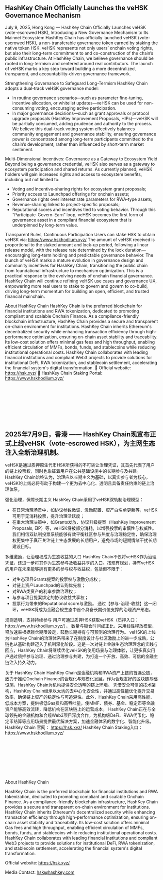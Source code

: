 ## HashKey Chain Officially Launches the veHSK Governance Mechanism

July 9, 2025, Hong Kong — HashKey Chain Officially Launches veHSK (vote-escrowed HSK), Introducing a New Governance Mechanism to Its Mainnet Ecosystem
HashKey Chain has officially launched veHSK (vote-escrowed HSK), a non-transferable governance token earned by staking the native token HSK. veHSK represents not only users’ onchain voting rights, but also their long-term commitment to and co-construction of the chain’s public infrastructure. At HashKey Chain, we believe governance should be rooted in long-termism and centered around real contributors. The launch of veHSK marks a key step toward building a more decentralized, transparent, and accountability-driven governance framework.
 
Strengthening Governance to Safeguard Long-Termism
HashKey Chain adopts a dual-track veHSK governance model:
- In routine governance scenarios—such as parameter fine-tuning, incentive allocation, or whitelist updates—veHSK can be used for non-consuming voting, encouraging active participation.
- In major governance decisions—such as grant approvals or protocol upgrade proposals (HashKey Improvement Proposals, HIPs)—veHSK will be partially consumed, adding prudence and authority to the process.
We believe this dual-track voting system effectively balances community engagement and governance stability, ensuring governance power is concentrated among long-term participants committed to the chain’s development, rather than influenced by short-term market sentiment.

Multi-Dimensional Incentives: Governance as a Gateway to Ecosystem Yield
Beyond being a governance credential, veHSK also serves as a gateway to ecosystem participation and shared returns. As currently planned, veHSK holders will gain increased rights and access to ecosystem benefits, including but not limited to:
- Voting and incentive-sharing rights for ecosystem grant proposals;
- Priority access to Launchpad offerings for onchain assets;
- Governance rights over interest rate parameters for RWA-type assets;
- Revenue-sharing linked to project-specific proposals;
- Reputational scores and incentives tied to voting behavior.
Through this “Participate–Govern–Earn” loop, veHSK becomes the first form of governance asset in a compliant financial ecosystem that is underpinned by long-term value.

Transparent Rules, Continuous Participation
Users can stake HSK to obtain veHSK via: https://www.hskhodlium.xyz/
The amount of veHSK received is proportional to the staked amount and lock-up period, following a linear release model, with the release rate determined by the lock duration—encouraging long-term holding and predictable governance behavior.
The launch of veHSK marks a mature evolution in governance design and community incentives for HashKey Chain, transitioning the public chain from foundational infrastructure to mechanism optimization. This is a practical response to the evolving needs of onchain financial governance. HashKey Chain will continue refining veHSK use cases and governance UX, empowering more real users to stake to govern and govern to co-build, driving long-term momentum for building an open, efficient, and trusted financial mainchain.

About HashKey Chain
HashKey Chain is the preferred blockchain for financial institutions and RWA tokenization, dedicated to promoting compliant and scalable Onchain Finance. As a compliance-friendly blockchain infrastructure, HashKey Chain provides a secure and transparent on-chain environment for institutions.
HashKey Chain inherits Ethereum's decentralized security while enhancing transaction efficiency through high-performance optimization, ensuring on-chain asset stability and traceability. Its low-cost solution offers minimal gas fees and high throughput, enabling efficient circulation of MMFs, bonds, funds, and stablecoins while reducing institutional operational costs.
HashKey Chain collaborates with leading financial institutions and compliant Web3 projects to provide solutions for institutional DeFi, RWA tokenization, and stablecoin settlement, accelerating the financial system's digital transformation.
🔗 Official website: https://hsk.xyz/
🔗 HashKey Chain Staking Portal: https://www.hskhodlium.xyz/


<br></br>
---
<br></br>

## 2025年7月9日，香港 —— HashKey Chain现宣布正式上线veHSK（vote-escrowed HSK），为主网生态注入全新治理机制。

veHSK是通过质押原生代币HSK所获得的不可转让治理凭证，其首先代表了用户的链上投票权，同时也象征着用户在公共基础设施中的长期参与及共建。HashKey Chain始终认为，治理应以长期主义为基础，以真实参与者为核心，veHSK的上线必将有助于构建一个更为去中心化、透明且具备责任约束的链上治理体系。

强化治理，保障长期主义
HashKey Chain采用了veHSK双轨制治理模型：
- 在日常治理场景中，如协议参数微调、激励配置、资产白名单更新等，veHSK可用于无消耗投票，提升治理活跃度；
- 在重大治理决策中，如Grants发放、协议升级提案（HashKey Improvement Proposals, EIP）等，veHSK将被部分消耗，以增强投票的审慎性与权威性。
我们相信双轨制投票系统能够有效平衡社区参与热度与治理稳定性，确保治理权更集中于真正关注链上生态发展的长期用户，避免市场的短期情绪干扰长期建设目标。

多维激励，让治理权成为生态收益的入口
HashKey Chain不仅将veHSK作为治理凭证，还进一步将其作为生态参与及收益共享的入口。按现有规划，持有veHSK的用户在未来能够拥有更多的参与权与收益权，包括但不限于：
- 对生态项目Grants提案的投票权与激励分成权；
- 对链上资产Launchpad的认购优先权；
- 对RWA类资产的利率参数治理权；
- 与参与项目提案绑定的协议收益共享权；
- 投票行为带来的Reputational score与激励。
通过【参与-治理-收益】这一闭环，veHSK将成为金融合规生态中首个具备长期价值支撑的治理资产形态。

规则透明，支持持续参与
用户可通过质押HSK获取veHSK（质押入口：https://www.hskhodlium.xyz/）， 数量与锁仓时间成正比，采用线性释放模型，释放速率根据锁仓期限设定，鼓励长期持有与可预测的治理行为。
veHSK的上线为HashKey Chain的治理体系带来了在制度设计与社区激励上的进一步成熟，公链也从基础构建迈入了机制深化阶段。这是一次对链上金融生态治理理念的实践与回应，HashKey Chain将继续优化veHSK的使用场景与治理体验，让更多真实用户通过质押参与治理、通过治理参与共建，为打造一个开放、高效、可信的金融主链注入持久动力。

关于 HashKey Chain
HashKey Chain是金融机构和RWA资产上链的首选公链，致力于推动Onchain Finance的合规化与规模化发展。作为合规友好的区块链基础设施，HashKey Chain为机构提供安全透明的链上环境。
凭借安全可信的技术架构，HashKey Chain继承以太坊的去中心化安全性，并通过高性能优化提升交易效率，确保链上资产的稳定性与可追溯性。此外，HashKey Chain采用高性能、低成本方案，提供极低Gas费和高吞吐量，使MMF、债券、基金、稳定币等金融资产能够高效流转，降低机构在区块链上的运营成本。
HashKey Chain正在与全球领先的金融机构和合规Web3项目深度合作，为机构级DeFi、RWA代币化、稳定币结算等应用场景提供最优解决方案，加速金融体系的数字化、智能化升级。
HashKey Chain 官网： https://hsk.xyz/
HashKey Chain Staking入口：https://www.hskhodlium.xyz/
 


<br></br>
---
<br></br>
 
About HashKey Chain

HashKey Chain is the preferred blockchain for financial institutions and RWA tokenization, dedicated to promoting compliant and scalable Onchain Finance. As a compliance-friendly blockchain infrastructure, HashKey Chain provides a secure and transparent on-chain environment for institutions.
HashKey Chain inherits Ethereum's decentralized security while enhancing transaction efficiency through high-performance optimization, ensuring on-chain asset stability and traceability. Its low-cost solution offers minimal Gas fees and high throughput, enabling efficient circulation of MMFs, bonds, funds, and stablecoins while reducing institutional operational costs.
HashKey Chain collaborates with leading financial institutions and compliant Web3 projects to provide solutions for institutional DeFi, RWA tokenization, and stablecoin settlement, accelerating the financial system's digital transformation.

Official website: https://hsk.xyz/

Media Contact: hsk@hashkey.com
